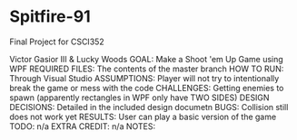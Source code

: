 # Spitfire-91
Final Project for CSCI352

Victor Gasior III & Lucky Woods
GOAL: Make a Shoot 'em Up Game using WPF
REQUIRED FILES: The contents of the master branch
HOW TO RUN: Through Visual Studio 
ASSUMPTIONS: Player will not try to intentionally break the game or mess with the code
CHALLENGES: Getting enemies to spawn (apparently rectangles in WPF only have TWO SIDES)
DESIGN DECISIONS: Detailed in the included design documetn
BUGS: Collision still does not work yet
RESULTS: User can play a basic version of the game
TODO: n/a 
EXTRA CREDIT: n/a 
NOTES:
